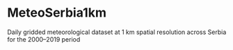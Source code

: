 # MeteoSerbia1km
Daily gridded meteorological dataset at 1 km spatial resolution across Serbia for the 2000–2019 period
